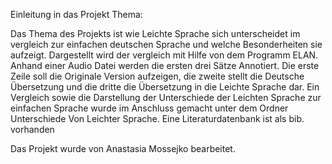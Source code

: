 Einleitung in das Projekt Thema:

Das Thema des Projekts ist wie Leichte Sprache sich unterscheidet im vergleich zur einfachen deutschen Sprache und welche Besonderheiten sie aufzeigt. Dargestellt wird der vergleich mit Hilfe von dem Programm ELAN. Anhand einer Audio Datei werden die ersten drei Sätze Annotiert. Die erste Zeile soll die Originale Version aufzeigen, die zweite stellt die Deutsche Übersetzung und die dritte die Übersetzung in die Leichte Sprache dar. Ein Vergleich sowie die Darstellung der Unterschiede der Leichten Sprache zur einfachen Sprache wurde im Anschluss gemacht unter dem Ordner Unterschiede Von Leichter Sprache. Eine Literaturdatenbank ist als bib. vorhanden

Das Projekt wurde von Anastasia Mossejko bearbeitet.
